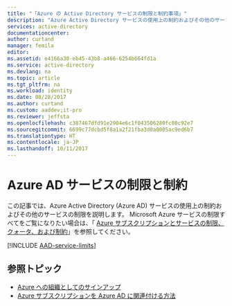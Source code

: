 ```yaml
---
title: "「Azure の Active Directory サービスの制限と制約事項」"
description: "Azure Active Directory サービスの使用上の制約およびその他のサービスの制限"
services: active-directory
documentationcenter: 
author: curtand
manager: femila
editor: 
ms.assetid: e4166a30-eb45-43b8-a466-6254b664fd1a
ms.service: active-directory
ms.devlang: na
ms.topic: article
ms.tgt_pltfrm: na
ms.workload: identity
ms.date: 08/28/2017
ms.author: curtand
ms.custom: aaddev;it-pro
ms.reviewer: jeffsta
ms.openlocfilehash: c387467dfd91e2904e6c1f043506280fc08c92e7
ms.sourcegitcommit: 6699c77dcbd5f8a1a2f21fba3d0a0005ac9ed6b7
ms.translationtype: HT
ms.contentlocale: ja-JP
ms.lasthandoff: 10/11/2017
---
```

# <a name="azure-ad-service-limits-and-restrictions"></a>Azure AD サービスの制限と制約
この記事では、Azure Active Directory (Azure AD) サービスの使用上の制約およびその他のサービスの制限を説明します。 Microsoft Azure サービスの制限すべてをご覧になりたい場合は、「 [Azure サブスクリプションとサービスの制限、クォータ、および制約](../azure-subscription-service-limits.md)」を参照してください。

[!INCLUDE [AAD-service-limits](../../includes/active-directory-service-limits-include.md)]

## <a name="whats-next"></a>参照トピック
* [Azure への組織としてのサインアップ](sign-up-organization.md)
* [Azure サブスクリプションを Azure AD に関連付ける方法](active-directory-how-subscriptions-associated-directory.md)
